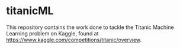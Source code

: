 # titanicML
This repository contains the work done to tackle the Titanic Machine Learning problem on Kaggle, found at https://www.kaggle.com/competitions/titanic/overview.

